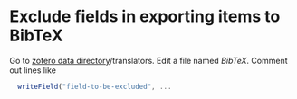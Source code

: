 ---
---

# Exclude fields in exporting items to BibTeX

Go to [zotero data directory](https://www.zotero.org/support/zotero_data)/translators. Edit a file named *BibTeX*. Comment out lines like

~~~javascript
  writeField("field-to-be-excluded", ...
~~~
